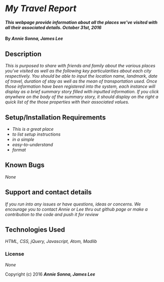 # _My Travel Report_

#### _This webpage provide information about all the places we've visited with all their associated details. October 31st, 2016_

#### By _**Annie Sonna, James Lee**_

## Description

_This is purposed to share with friends and family about the various places you've visited as well as the following key particularities about each city respectively._
_You should be able to input the location name, landmark, date of travel, duration of stay as well as the mean of transportation used._
_Once those information have been registered into the system, each instance will display as a brief summary story filled with inputted information._
_If you click anywhere on the body of the summary story, it should display on the right a quick list of the those properties with their associated values._

## Setup/Installation Requirements

* _This is a great place_
* _to list setup instructions_
* _in a simple_
* _easy-to-understand_
* _format_

## Known Bugs

_None_

## Support and contact details

_If you run into any issues or have questions, ideas or concerns.  We encourage you to contact Annie or Lee thru out github page or make a contribution to the code and push it for review_

## Technologies Used

_HTML, CSS, jQuery, Javascript, Atom, Madlib_

### License

*None*

Copyright (c) 2016 **_Annie Sonna, James Lee_**
